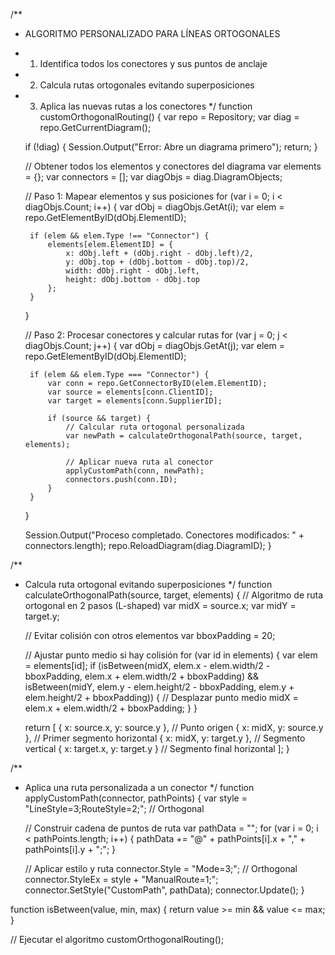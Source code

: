 /** 
 * ALGORITMO PERSONALIZADO PARA LÍNEAS ORTOGONALES
 * 1. Identifica todos los conectores y sus puntos de anclaje
 * 2. Calcula rutas ortogonales evitando superposiciones
 * 3. Aplica las nuevas rutas a los conectores
 */
function customOrthogonalRouting() {
    var repo = Repository;
    var diag = repo.GetCurrentDiagram();
    
    if (!diag) {
        Session.Output("Error: Abre un diagrama primero");
        return;
    }

    // Obtener todos los elementos y conectores del diagrama
    var elements = {};
    var connectors = [];
    var diagObjs = diag.DiagramObjects;
    
    // Paso 1: Mapear elementos y sus posiciones
    for (var i = 0; i < diagObjs.Count; i++) {
        var dObj = diagObjs.GetAt(i);
        var elem = repo.GetElementByID(dObj.ElementID);
        
        if (elem && elem.Type !== "Connector") {
            elements[elem.ElementID] = {
                x: dObj.left + (dObj.right - dObj.left)/2,
                y: dObj.top + (dObj.bottom - dObj.top)/2,
                width: dObj.right - dObj.left,
                height: dObj.bottom - dObj.top
            };
        }
    }

    // Paso 2: Procesar conectores y calcular rutas
    for (var j = 0; j < diagObjs.Count; j++) {
        var dObj = diagObjs.GetAt(j);
        var elem = repo.GetElementByID(dObj.ElementID);
        
        if (elem && elem.Type === "Connector") {
            var conn = repo.GetConnectorByID(elem.ElementID);
            var source = elements[conn.ClientID];
            var target = elements[conn.SupplierID];
            
            if (source && target) {
                // Calcular ruta ortogonal personalizada
                var newPath = calculateOrthogonalPath(source, target, elements);
                
                // Aplicar nueva ruta al conector
                applyCustomPath(conn, newPath);
                connectors.push(conn.ID);
            }
        }
    }

    Session.Output("Proceso completado. Conectores modificados: " + connectors.length);
    repo.ReloadDiagram(diag.DiagramID);
}

/**
 * Calcula ruta ortogonal evitando superposiciones
 */
function calculateOrthogonalPath(source, target, elements) {
    // Algoritmo de ruta ortogonal en 2 pasos (L-shaped)
    var midX = source.x;
    var midY = target.y;
    
    // Evitar colisión con otros elementos
    var bboxPadding = 20;
    
    // Ajustar punto medio si hay colisión
    for (var id in elements) {
        var elem = elements[id];
        if (isBetween(midX, elem.x - elem.width/2 - bboxPadding, elem.x + elem.width/2 + bboxPadding) &&
            isBetween(midY, elem.y - elem.height/2 - bboxPadding, elem.y + elem.height/2 + bboxPadding)) {
            // Desplazar punto medio
            midX = elem.x + elem.width/2 + bboxPadding;
        }
    }
    
    return [
        { x: source.x, y: source.y },   // Punto origen
        { x: midX, y: source.y },       // Primer segmento horizontal
        { x: midX, y: target.y },       // Segmento vertical
        { x: target.x, y: target.y }    // Segmento final horizontal
    ];
}

/**
 * Aplica una ruta personalizada a un conector
 */
function applyCustomPath(connector, pathPoints) {
    var style = "LineStyle=3;RouteStyle=2;";  // Orthogonal
    
    // Construir cadena de puntos de ruta
    var pathData = "";
    for (var i = 0; i < pathPoints.length; i++) {
        pathData += "@" + pathPoints[i].x + "," + pathPoints[i].y + ";";
    }
    
    // Aplicar estilo y ruta
    connector.Style = "Mode=3;";  // Orthogonal
    connector.StyleEx = style + "ManualRoute=1;";
    connector.SetStyle("CustomPath", pathData);
    connector.Update();
}

function isBetween(value, min, max) {
    return value >= min && value <= max;
}

// Ejecutar el algoritmo
customOrthogonalRouting();
